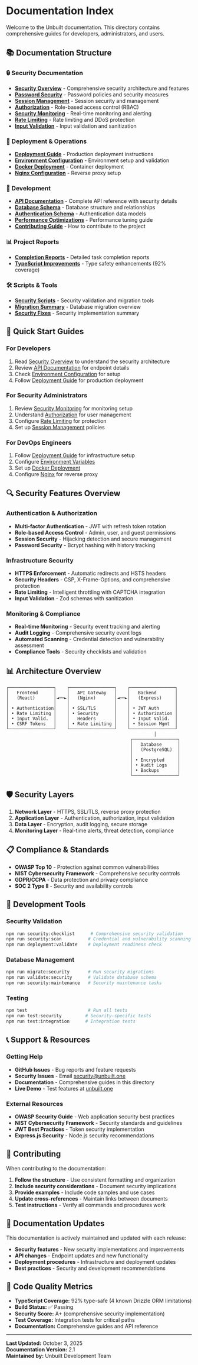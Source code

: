 # Documentation Index

Welcome to the Unbuilt documentation. This directory contains comprehensive guides for developers, administrators, and users.

## 📚 Documentation Structure

### 🔒 Security Documentation
- **[Security Overview](SECURITY.md)** - Comprehensive security architecture and features
- **[Password Security](PASSWORD_SECURITY.md)** - Password policies and security measures
- **[Session Management](SESSION_MANAGEMENT.md)** - Session security and management
- **[Authorization](AUTHORIZATION.md)** - Role-based access control (RBAC)
- **[Security Monitoring](SECURITY_MONITORING.md)** - Real-time monitoring and alerting
- **[Rate Limiting](RATE_LIMITING.md)** - Rate limiting and DDoS protection
- **[Input Validation](VALIDATION_MIDDLEWARE.md)** - Input validation and sanitization

### 🚀 Deployment & Operations
- **[Deployment Guide](../deployment/README.md)** - Production deployment instructions
- **[Environment Configuration](ENVIRONMENT_VALIDATION.md)** - Environment setup and validation
- **[Docker Deployment](../deployment/docker-compose.production.yml)** - Container deployment
- **[Nginx Configuration](../deployment/nginx.conf)** - Reverse proxy setup

### 🔧 Development
- **[API Documentation](API.md)** - Complete API reference with security details
- **[Database Schema](../shared/schema.ts)** - Database structure and relationships
- **[Authentication Schema](../shared/auth-schema.ts)** - Authentication data models
- **[Performance Optimizations](../PERFORMANCE_OPTIMIZATIONS.md)** - Performance tuning guide
- **[Contributing Guide](../CONTRIBUTING.md)** - How to contribute to the project

### 📊 Project Reports
- **[Completion Reports](completion-reports/README.md)** - Detailed task completion reports
- **[TypeScript Improvements](completion-reports/TYPESCRIPT_FIXES_FINAL_REPORT.md)** - Type safety enhancements (92% coverage)

### 🛠️ Scripts & Tools
- **[Security Scripts](../server/scripts/README.md)** - Security validation and migration tools
- **[Migration Summary](../server/scripts/MIGRATION_SUMMARY.md)** - Database migration overview
- **[Security Fixes](../SECURITY_FIXES.md)** - Security implementation summary

## 🎯 Quick Start Guides

### For Developers
1. Read [Security Overview](SECURITY.md) to understand the security architecture
2. Review [API Documentation](API.md) for endpoint details
3. Check [Environment Configuration](ENVIRONMENT_VALIDATION.md) for setup
4. Follow [Deployment Guide](../deployment/README.md) for production deployment

### For Security Administrators
1. Review [Security Monitoring](SECURITY_MONITORING.md) for monitoring setup
2. Understand [Authorization](AUTHORIZATION.md) for user management
3. Configure [Rate Limiting](RATE_LIMITING.md) for protection
4. Set up [Session Management](SESSION_MANAGEMENT.md) policies

### For DevOps Engineers
1. Follow [Deployment Guide](../deployment/README.md) for infrastructure setup
2. Configure [Environment Variables](ENVIRONMENT_VALIDATION.md)
3. Set up [Docker Deployment](../deployment/README.md#docker-deployment)
4. Configure [Nginx](../deployment/nginx.conf) for reverse proxy

## 🔍 Security Features Overview

### Authentication & Authorization
- **Multi-factor Authentication** - JWT with refresh token rotation
- **Role-based Access Control** - Admin, user, and guest permissions
- **Session Security** - Hijacking detection and secure management
- **Password Security** - Bcrypt hashing with history tracking

### Infrastructure Security
- **HTTPS Enforcement** - Automatic redirects and HSTS headers
- **Security Headers** - CSP, X-Frame-Options, and comprehensive protection
- **Rate Limiting** - Intelligent throttling with CAPTCHA integration
- **Input Validation** - Zod schemas with sanitization

### Monitoring & Compliance
- **Real-time Monitoring** - Security event tracking and alerting
- **Audit Logging** - Comprehensive security event logs
- **Automated Scanning** - Credential detection and vulnerability assessment
- **Compliance Tools** - Security checklists and validation

## 📊 Architecture Overview

```
┌─────────────────┐    ┌─────────────────┐    ┌─────────────────┐
│   Frontend      │    │   API Gateway   │    │   Backend       │
│   (React)       │◄──►│   (Nginx)       │◄──►│   (Express)     │
│                 │    │                 │    │                 │
│ • Authentication│    │ • SSL/TLS       │    │ • JWT Auth      │
│ • Rate Limiting │    │ • Security      │    │ • Authorization │
│ • Input Valid.  │    │   Headers       │    │ • Input Valid.  │
│ • CSRF Tokens   │    │ • Rate Limiting │    │ • Session Mgmt  │
└─────────────────┘    └─────────────────┘    └─────────────────┘
                                                        │
                                               ┌─────────────────┐
                                               │   Database      │
                                               │   (PostgreSQL)  │
                                               │                 │
                                               │ • Encrypted     │
                                               │ • Audit Logs    │
                                               │ • Backups       │
                                               └─────────────────┘
```

## 🛡️ Security Layers

1. **Network Layer** - HTTPS, SSL/TLS, reverse proxy protection
2. **Application Layer** - Authentication, authorization, input validation
3. **Data Layer** - Encryption, audit logging, secure storage
4. **Monitoring Layer** - Real-time alerts, threat detection, compliance

## 📋 Compliance & Standards

- **OWASP Top 10** - Protection against common vulnerabilities
- **NIST Cybersecurity Framework** - Comprehensive security controls
- **GDPR/CCPA** - Data protection and privacy compliance
- **SOC 2 Type II** - Security and availability controls

## 🔧 Development Tools

### Security Validation
```bash
npm run security:checklist      # Comprehensive security validation
npm run security:scan          # Credential and vulnerability scanning
npm run deployment:validate    # Deployment readiness check
```

### Database Management
```bash
npm run migrate:security       # Run security migrations
npm run validate:security      # Validate database schema
npm run security:maintenance   # Security maintenance tasks
```

### Testing
```bash
npm test                       # Run all tests
npm run test:security         # Security-specific tests
npm run test:integration      # Integration tests
```

## 📞 Support & Resources

### Getting Help
- **GitHub Issues** - Bug reports and feature requests
- **Security Issues** - Email security@unbuilt.one
- **Documentation** - Comprehensive guides in this directory
- **Live Demo** - Test features at [unbuilt.one](https://unbuilt.one)

### External Resources
- **OWASP Security Guide** - Web application security best practices
- **NIST Cybersecurity Framework** - Security standards and guidelines
- **JWT Best Practices** - Token security implementation
- **Express.js Security** - Node.js security recommendations

## 📝 Contributing

When contributing to the documentation:

1. **Follow the structure** - Use consistent formatting and organization
2. **Include security considerations** - Document security implications
3. **Provide examples** - Include code samples and use cases
4. **Update cross-references** - Maintain links between documents
5. **Test instructions** - Verify all commands and procedures work

## 🔄 Documentation Updates

This documentation is actively maintained and updated with each release:

- **Security features** - New security implementations and improvements
- **API changes** - Endpoint updates and new functionality
- **Deployment procedures** - Infrastructure and deployment updates
- **Best practices** - Security and development recommendations

## 🎯 Code Quality Metrics

- **TypeScript Coverage:** 92% type-safe (4 known Drizzle ORM limitations)
- **Build Status:** ✅ Passing
- **Security Score:** A+ (comprehensive security implementation)
- **Test Coverage:** Integration tests for critical paths
- **Documentation:** Comprehensive guides and API reference

---

**Last Updated:** October 3, 2025  
**Documentation Version:** 2.1  
**Maintained by:** Unbuilt Development Team